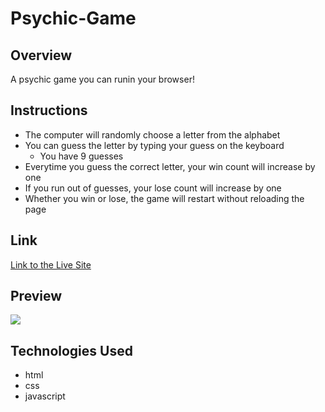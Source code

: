 # Psychic-Game

## Overview
A psychic game you can runin your browser!

## Instructions
* The computer will randomly choose a letter from the alphabet
* You can guess the letter by typing your guess on the keyboard
    * You have 9 guesses
* Everytime you guess the correct letter, your win count will increase by one
* If you run out of guesses, your lose count will increase by one
* Whether you win or lose, the game will restart without reloading the page

## Link
[Link to the Live Site](https://jnieves14.github.io/Psychic-Game/)


## Preview
![](asset/images/psychic-preview.gif)


## Technologies Used
* html
* css
* javascript
